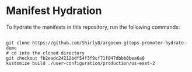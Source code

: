 
# Manifest Hydration

To hydrate the manifests in this repository, run the following commands:

```shell

git clone https://github.com/Shirly8/argocon-gitops-promoter-hydrate-demo
# cd into the cloned directory
git checkout fb2eadc24212bdf54f3f9cf71f047dbbb0bea6a0
kustomize build ./user-configuration/production/us-east-2
```